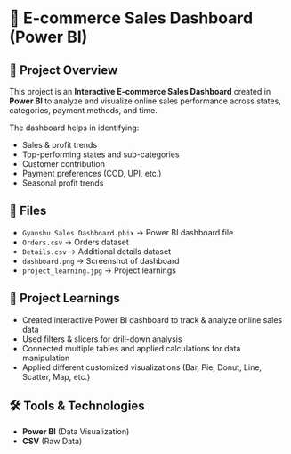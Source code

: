 

# 🛒 E-commerce Sales Dashboard (Power BI)

## 📌 Project Overview
This project is an **Interactive E-commerce Sales Dashboard** created in **Power BI** to analyze and visualize online sales performance across states, categories, payment methods, and time.

The dashboard helps in identifying:
- Sales & profit trends
- Top-performing states and sub-categories
- Customer contribution
- Payment preferences (COD, UPI, etc.)
- Seasonal profit trends

## 📂 Files
- `Gyanshu Sales Dashboard.pbix` → Power BI dashboard file  
- `Orders.csv` → Orders dataset  
- `Details.csv` → Additional details dataset  
- `dashboard.png` → Screenshot of dashboard  
- `project_learning.jpg` → Project learnings  


## 🚀 Project Learnings
- Created interactive Power BI dashboard to track & analyze online sales data
- Used filters & slicers for drill-down analysis
- Connected multiple tables and applied calculations for data manipulation
- Applied different customized visualizations (Bar, Pie, Donut, Line, Scatter, Map, etc.)

## 🛠 Tools & Technologies
- **Power BI** (Data Visualization)
- **CSV** (Raw Data)

